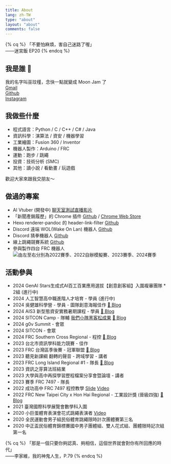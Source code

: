 ```yaml
---
title: About
lang: zh-TW
type: "about"
layout: "about"
comments: false
---
```


{% cq %}
「不要怕麻煩，害自己迷路了喔」  
——迷宮飯 EP20
{% endcq %}

## 我是誰 🐼

<i class="fa-solid fa-paw"></i> 我的名字叫巫玟槿，念快一點就變成 Moon Jam 了  
[<i class="fas fa-envelope"></i> Gmail](mailto:wu.messi.wu@gmail.com)  
[<i class="fab fa-github"></i> Github](https://github.com/moon-jam)  
[<i class="fab fa-instagram"></i> Instagram](https://www.instagram.com/mooooonjam/)

## 我做些什麼

- 程式語言：Python / C / C++ / C# / Java  
- 資訊科學：演算法 / 資安 / 機器學習
- 工業繪圖：Fusion 360 / Inventor  
- 機器人製作：Arduino / FRC  
- 運動：跑步 / 跳繩  
- 投資：技術分析 (SMC)  
- 其他：讀小說 / 看動畫 / 玩遊戲

歡迎大家來跟我交朋友～

## 做過的專案

- AI Vtuber (開發中) [<i class="fa-brands fa-youtube"></i> 聊天室測試直播影片](https://www.youtube.com/watch?v=CiBjItykxto)
- 「新聞產銷履歷」的 Chrome 插件 [<i class="fab fa-github"></i> Github](https://github.com/moon-jam/News-Traceability) / [<i class="fa-solid fa-bag-shopping"></i> Chrome Web Store](https://chromewebstore.google.com/detail/%E6%96%B0%E8%81%9E%E7%94%A2%E9%8A%B7%E5%B1%A5%E6%AD%B7/kjgmnmealhmifefanoofmddipnjgngpk?hl=zh-TW&authuser=0)
- Hexo renderer-pandoc 的 header-link-filter [<i class="fab fa-github"></i> Github](https://github.com/moon-jam/hexo-renderer-pandoc_header-link-filter)
- Discord 遠端 WOL(Wake On Lan) 機器人 [<i class="fab fa-github"></i> Github](https://github.com/moon-jam/discord-bot-Remote-Wake-On-LAN)
- Discord 猜拳機器人 [<i class="fab fa-github"></i> Github](https://github.com/moon-jam/discord-bot-Rock-Paper-Scissors)
- 線上跳繩競賽系統 [<i class="fab fa-github"></i> Github](https://github.com/moon-jam/Jump_rope)
- 參與製作四台 FRC 機器人
  ![由左至右分別為2022賽季、2022自辦模擬賽、2023賽季、2024賽季](https://i.imgur.com/OEXIRUA.png)

## 活動參與

- 2024 GenAI Stars生成式AI百工百業應用選拔【創意創客組】入圍複審團隊 * 2組 (進行中)
- 2024 人工智慧高中職進階人才培育 - 學員 (進行中)
- 2024 吳健雄科學營 - 學員 - 圖隊創意海報佳作 [🐼 Blog](/2024_WCS_Camp)
- 2024 AIS3 新型態資安實務暑期課程 - 學員 [🐼 Blog](/2024_AIS3)
- 2024 SITCON Camp - 隊輔 [<i class="fab fa-github"></i> 我們小隊黑客松成果](https://github.com/moon-jam/SITCON-Camp-2024-Hackathon-Team5-Public) [🐼 Blog](/2024_SITCON_Camp)
- 2024 g0v Summit - 會眾
- 2024 SITCON - 會眾
- 2024 FRC Southern Cross Regional - 程控 [🐼 Blog](/2024_FRC_Southern_Cross_Regional)
- 2023 台北市資訊學科能力競賽 - 佳作
- 2023 FRC 台灣區季後賽 - 冠軍聯盟 [🐼 Blog](/2023_FRC_Taiwan_Playoff)
- 2023 聽見新課綱 翻轉的聲音 - 跨域學習 - 講者
- 2023 FRC Long Island Regional #1 - 隊長 [🐼 Blog](/2023_FRC_Long_Island_Regional_1.md)
- 2023 資訊之芽算法班結業
- 2023 大學與高中再探學習歷程檔案分享會暨論壇 - 講者
- 2023 賽季 FRC 7497 - 隊長
- 2022 成功高中 FRC 7497 程控教學 [<i class="fa fa-pager"></i> Slide](https://slides.com/team7497) [<i class="fa-brands fa-youtube"></i> Video](https://www.youtube.com/watch?v=9Kd77XYGM5c&list=PLMYcjrq5JiPShLSeQm69oxmDeSegj_I8G&pp=iAQB)
- 2022 FRC New Taipei City x Hon Hai Regional - 工業設計獎 (晉級四強) [🐼 Blog](/2022_FRC_New_Taipei_City_x_Hon_Hai_Regional/)
- 2021 臺灣國際科學展覽會數學科入圍
- 2020 小巨蛋體育表演會花式跳繩表演者 [<i class="fa-brands fa-youtube"></i> Video](https://youtu.be/B3KTQrXk1RM)
- 2020 全民運動會男子組民俗體育跳繩限時計次團體賽第三名
- 2020 中正盃民俗體育錦標賽國中男子團體組、雙人花式組、團體限時記次組第一名

{% cq %}
「那是一個只要你夠認真、夠相信，這個世界就會對你有所回應的時代」  
——李家維，我的神鬼人生，P.79
{% endcq %}
